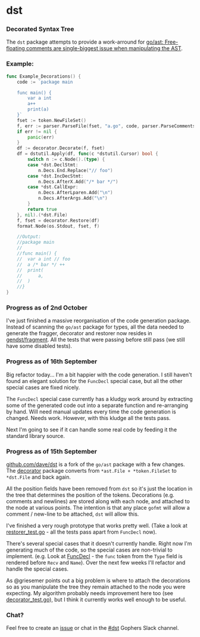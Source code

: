 # dst

### Decorated Syntax Tree

The `dst` package attempts to provide a work-arround for [go/ast: Free-floating comments are 
single-biggest issue when manipulating the AST](https://github.com/golang/go/issues/20744).

### Example:

```go
func Example_Decorations() {
	code := `package main

	func main() {
		var a int
		a++
		print(a)
	}`
	fset := token.NewFileSet()
	f, err := parser.ParseFile(fset, "a.go", code, parser.ParseComments)
	if err != nil {
		panic(err)
	}
	df := decorator.Decorate(f, fset)
	df = dstutil.Apply(df, func(c *dstutil.Cursor) bool {
		switch n := c.Node().(type) {
		case *dst.DeclStmt:
			n.Decs.End.Replace("// foo")
		case *dst.IncDecStmt:
			n.Decs.AfterX.Add("/* bar */")
		case *dst.CallExpr:
			n.Decs.AfterLparen.Add("\n")
			n.Decs.AfterArgs.Add("\n")
		}
		return true
	}, nil).(*dst.File)
	f, fset = decorator.Restore(df)
	format.Node(os.Stdout, fset, f)

	//Output:
	//package main
	//
	//func main() {
	//	var a int // foo
	//	a /* bar */ ++
	//	print(
	//		a,
	//	)
	//}
}
```

### Progress as of 2nd October

I've just finished a massive reorganisation of the code generation package. Instead of scanning the 
`go/ast` package for types, all the data needed to generate the fragger, decorator and restorer now 
resides in [gendst/fragment](https://github.com/dave/dst/blob/master/gendst/fragment/fragment.go). All 
the tests that were passing before still pass (we still have some disabled tests).

### Progress as of 16th September

Big refactor today... I'm a bit happier with the code generation. I still haven't found an 
elegant solution for the `FuncDecl` special case, but all the other special cases are fixed nicely.

The `FuncDecl` special case currently has a kludgy work around by extracting some of the generated 
code out into a separate function and re-arranging by hand. Will need manual updates every time the 
code generation is changed. Needs work. However, with this kludge all the tests pass.

Next I'm going to see if it can handle some real code by feeding it the standard library source.     

### Progress as of 15th September

[github.com/dave/dst](https://github.com/dave/dst) is a fork of the `go/ast` package with a few changes. The [decorator](https://github.com/dave/dst/tree/master/decorator) package converts from `*ast.File + *token.FileSet` to `*dst.File` and back again.

All the position fields have been removed from `dst` so it's just the location in the tree that determines the position of the tokens. Decorations (e.g. comments and newlines) are stored along with each node, and attached to the node at various points. The intention is that any place `gofmt` will allow a comment / new-line to be attached, `dst` will allow this.

I've finished a very rough prototype that works pretty well. (Take a look at [restorer_test.go](https://github.com/dave/dst/blob/master/decorator/restorer_test.go#L11) - all the tests pass apart from `FuncDecl` now).

There's several special cases that it doesn't currently handle. Right now I'm generating much of the code, so the special cases are non-trivial to implement. (e.g. Look at [FuncDecl](https://github.com/golang/go/blob/master/src/go/ast/ast.go#L927-L934) - the `func` token from the `Type` field is rendered before `Recv` and `Name`). Over the next few weeks I'll refactor and handle the special cases.

As @griesemer points out a big problem is where to attach the decorations so as you manipulate the tree they remain attached to the node you were expecting. My algorithm probably needs improvement here too (see [decorator_test.go](https://github.com/dave/dst/blob/master/decorator/decorator_test.go)), but I think it currently works well enough to be useful.

### Chat?

Feel free to create an [issue](https://github.com/dave/dst/issues) or chat in the [#dst](https://gophers.slack.com/messages/CCVL24MTQ) Gophers Slack channel.
